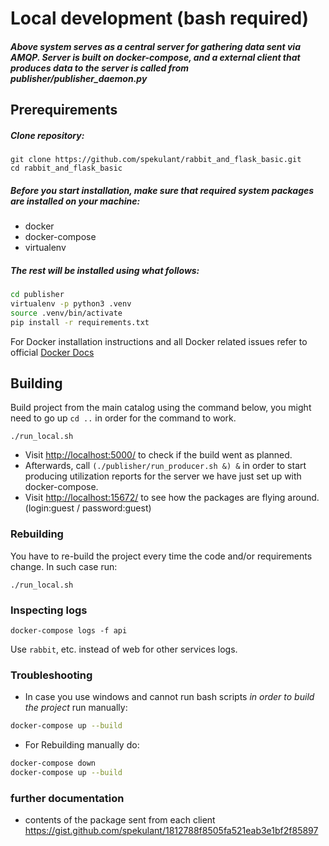 # Local development (bash required)

##### Above system serves as a central server for gathering data sent via AMQP. Server is built on docker-compose, and a external client that produces data to the server is called from publisher/publisher_daemon.py

## Prerequirements

##### Clone repository:
```
git clone https://github.com/spekulant/rabbit_and_flask_basic.git
cd rabbit_and_flask_basic
```
##### Before you start installation, make sure that required system packages are installed on your machine:

* docker
* docker-compose
* virtualenv

##### The rest will be installed using what follows:

```bash
cd publisher
virtualenv -p python3 .venv
source .venv/bin/activate
pip install -r requirements.txt
```

For Docker installation instructions and all Docker related issues refer to official [Docker Docs](https://docs.docker.com/)

## Building

Build project from the main catalog using the command below, you might need to go up `cd ..` in order for the command to work.

```
./run_local.sh
```
* Visit [http://localhost:5000/](http://localhost:5000/) to check if the build went as planned.
* Afterwards, call `(./publisher/run_producer.sh &) &` in order to start producing utilization reports for the server we have just set up with docker-compose.
* Visit [http://localhost:15672/](http://localhost:15672/) to see how the packages are flying around. (login:guest / password:guest)

### Rebuilding

You have to re-build the project every time the code and/or requirements change. In such case run:
```
./run_local.sh
```

### Inspecting logs

```
docker-compose logs -f api
```
Use `rabbit`, etc. instead of web for other services logs.
### Troubleshooting
* In case you use windows and cannot run bash scripts *in order to build the project* run manually:
```bash
docker-compose up --build
```
* For Rebuilding manually do:
```bash
docker-compose down
docker-compose up --build
```
### further documentation
- contents of the package sent from each client https://gist.github.com/spekulant/1812788f8505fa521eab3e1bf2f85897

